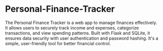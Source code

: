 # Personal-Finance-Tracker
The Personal Finance Tracker is a web app to manage finances effectively. It allows users to securely track income and expenses, categorize transactions, and view spending patterns. Built with Flask and SQLite, it ensures data security with user authentication and password hashing. It's a simple, user-friendly tool for better financial control.
